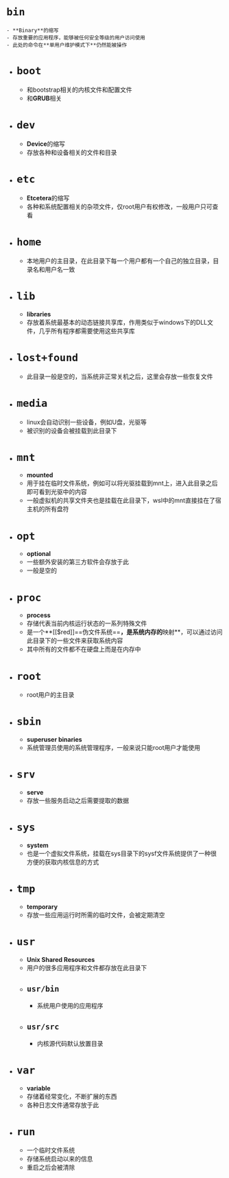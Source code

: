 # `bin`
	- **Binary**的缩写
	- 存放重要的应用程序，能够被任何安全等级的用户访问使用
	- 此处的命令在**单用户维护模式下**仍然能被操作
- # `boot`
	- 和bootstrap相关的内核文件和配置文件
	- 和**GRUB**相关
- # `dev`
	- **Device**的缩写
	- 存放各种和设备相关的文件和目录
- # ``etc``
	- **Etcetera**的缩写
	- 各种和系统配置相关的杂项文件，仅root用户有权修改，一般用户只可查看
- # ``home``
	- 本地用户的主目录，在此目录下每一个用户都有一个自己的独立目录，目录名和用户名一致
- # `lib`
	- **libraries**
	- 存放着系统最基本的动态链接共享库，作用类似于windows下的DLL文件，几乎所有程序都需要使用这些共享库
- # ``lost+found``
	- 此目录一般是空的，当系统非正常关机之后，这里会存放一些恢复文件
- # ``media``
	- linux会自动识别一些设备，例如U盘，光驱等
	- 被识别的设备会被挂载到此目录下
- # ``mnt``
	- **mounted**
	- 用于挂在临时文件系统，例如可以将光驱挂载到mnt上，进入此目录之后即可看到光驱中的内容
	- 一般虚拟机的共享文件夹也是挂载在此目录下，wsl中的mnt直接挂在了宿主机的所有盘符
- # ``opt``
	- **optional**
	- 一些额外安装的第三方软件会存放于此
	- 一般是空的
- # `proc`
	- **process**
	- 存储代表当前内核运行状态的一系列特殊文件
	- 是一个**[[$red]]==伪文件系统==**，是系统内存的**映射**，可以通过访问此目录下的一些文件来获取系统内容
	- 其中所有的文件都不在硬盘上而是在内存中
- # `root`
	- root用户的主目录
- # `sbin`
	- **superuser binaries**
	- 系统管理员使用的系统管理程序，一般来说只能root用户才能使用
- # `srv`
	- **serve**
	- 存放一些服务启动之后需要提取的数据
- # ``sys``
	- **system**
	- 也是一个虚拟文件系统，挂载在sys目录下的sysf文件系统提供了一种很方便的获取内核信息的方式
- # ``tmp``
	- **temporary**
	- 存放一些应用运行时所需的临时文件，会被定期清空
- # ``usr``
	- **Unix Shared Resources**
	- 用户的很多应用程序和文件都存放在此目录下
	- ## `usr/bin`
		- 系统用户使用的应用程序
	- ## `usr/src`
		- 内核源代码默认放置目录
- # ``var``
	- **variable**
	- 存储着经常变化，不断扩展的东西
	- 各种日志文件通常存放于此
- # `run`
	- 一个临时文件系统
	- 存储系统启动以来的信息
	- 重启之后会被清除